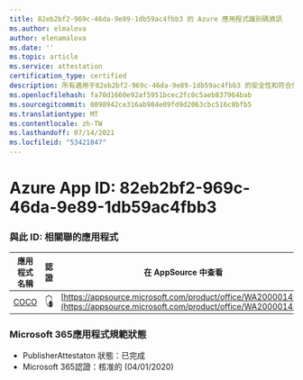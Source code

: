 ```yaml
---
title: 82eb2bf2-969c-46da-9e89-1db59ac4fbb3 的 Azure 應用程式識別碼資訊
ms.author: elmalova
author: elenamalova
ms.date: ''
ms.topic: article
ms.service: attestation
certification_type: certified
description: 所有適用于82eb2bf2-969c-46da-9e89-1db59ac4fbb3 的安全性和符合性資訊資訊。
ms.openlocfilehash: fa70d1660e92af5951bcec2fc0c5aeb837964bab
ms.sourcegitcommit: 0098942ce316ab984e09fd9d2063cbc516c8bfb5
ms.translationtype: MT
ms.contentlocale: zh-TW
ms.lasthandoff: 07/14/2021
ms.locfileid: "53421847"
---
```

# <a name="azure-app-id-82eb2bf2-969c-46da-9e89-1db59ac4fbb3"></a>Azure App ID: 82eb2bf2-969c-46da-9e89-1db59ac4fbb3


### <a name="apps-associated-with-this-id"></a>與此 ID: 相關聯的應用程式
| **應用程式名稱** | **認證** | **在 AppSource 中查看** |
|-|-|-|
| [COCO](https://docs.microsoft.com/en-us/microsoft-365-app-certification/forward/WA200001468) | <img alt="Certified application badge" src="../media/certified-badge.png" height="25" width="25" /> | [https://appsource.microsoft.com/product/office/WA200001468](https://appsource.microsoft.com/product/office/WA200001468) |

### <a name="microsoft-365-app-compliance-status"></a>Microsoft 365應用程式規範狀態
- PublisherAttestaton 狀態：已完成
- Microsoft 365認證：核准的 (04/01/2020) 
